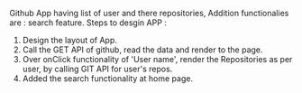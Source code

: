 Github App having list of user and there repositories, Addition functionalies are  : search feature.
Steps to desgin APP :
 1. Design the layout of App.
 2. Call the GET API of github, read the data and render to the page.
 3. Over onClick functionality of 'User name', render the Repositories as per user, by calling GIT API for user's repos.
 4. Added the search functionality at home page.
